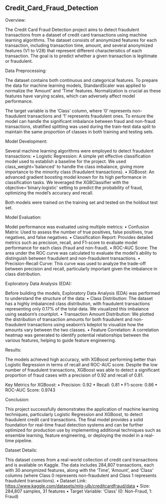 ## Credit_Card_Fraud_Detection

Overview:

The Credit Card Fraud Detection project aims to detect fraudulent transactions from a dataset of credit card transactions using machine learning algorithms. The dataset consists of anonymized features for each transaction, including transaction time, amount, and several anonymized features (V1 to V28) that represent different characteristics of each transaction. The goal is to predict whether a given transaction is legitimate or fraudulent.

Data Preprocessing:

The dataset contains both continuous and categorical features. To prepare the data for machine learning models, StandardScaler was applied to normalize the ‘Amount’ and ‘Time’ features. Normalization is crucial as these features have varying scales, which can adversely affect model performance.

The target variable is the ‘Class’ column, where ‘0’ represents non-fraudulent transactions and ‘1’ represents fraudulent ones. To ensure the model can handle the significant imbalance between fraud and non-fraud transactions, stratified splitting was used during the train-test data split to maintain the same proportion of classes in both training and testing sets.

Model Development:

Several machine learning algorithms were employed to detect fraudulent transactions:
	•	Logistic Regression: A simple yet effective classification model used to establish a baseline for the project. We used class_weight='balanced' to handle the class imbalance, giving more importance to the minority class (fraudulent transactions).
	•	XGBoost: An advanced gradient boosting model known for its high performance in classification tasks. We leveraged the XGBClassifier with the objective='binary:logistic' setting to predict the probability of fraud, optimizing the model’s accuracy and recall.

Both models were trained on the training set and tested on the holdout test set.

Model Evaluation:

Model performance was evaluated using multiple metrics:
	•	Confusion Matrix: Used to assess the number of true positives, false positives, true negatives, and false negatives.
	•	Classification Report: Provides detailed metrics such as precision, recall, and F1-score to evaluate model performance for each class (fraud and non-fraud).
	•	ROC-AUC Score: The area under the ROC curve was calculated to evaluate the model’s ability to distinguish between fraudulent and non-fraudulent transactions.
	•	Precision-Recall Curve: This curve was used to analyze the trade-off between precision and recall, particularly important given the imbalance in class distribution.

Exploratory Data Analysis (EDA):

Before building the models, Exploratory Data Analysis (EDA) was performed to understand the structure of the data:
	•	Class Distribution: The dataset has a highly imbalanced class distribution, with fraudulent transactions representing only 0.17% of the total data. We visualized this imbalance using seaborn’s countplot.
	•	Transaction Amount Distribution: We plotted the distribution of transaction amounts for both fraudulent and non-fraudulent transactions using seaborn’s kdeplot to visualize how the amounts vary between the two classes.
	•	Feature Correlation: A correlation heatmap was generated to identify potential relationships between the various features, helping to guide feature engineering.

Results:

The models achieved high accuracy, with XGBoost performing better than Logistic Regression in terms of recall and ROC-AUC score. Despite the low number of fraudulent transactions, XGBoost was able to detect a significant proportion of fraud cases with a precision of 0.92 and recall of 0.81.

Key Metrics for XGBoost:
	•	Precision: 0.92
	•	Recall: 0.81
	•	F1-score: 0.86
	•	ROC-AUC Score: 0.9743

Conclusion:

This project successfully demonstrates the application of machine learning techniques, particularly Logistic Regression and XGBoost, to detect fraudulent credit card transactions. The final model provides a solid foundation for real-time fraud detection systems and can be further optimized for production use by implementing additional techniques such as ensemble learning, feature engineering, or deploying the model in a real-time pipeline.

Dataset Details:

This dataset comes from a real-world collection of credit card transactions and is available on Kaggle. The data includes 284,807 transactions, each with 30 anonymized features, along with the ‘Time’, ‘Amount’, and ‘Class’ columns (where Class 0 represents non-fraudulent and Class 1 represents fraudulent transactions).
	•	Dataset Link: https://www.kaggle.com/datasets/mlg-ulb/creditcardfraud/data 
	•	Size: 284,807 samples, 31 features
	•	Target Variable: ‘Class’ (0: Non-Fraud, 1: Fraud)


